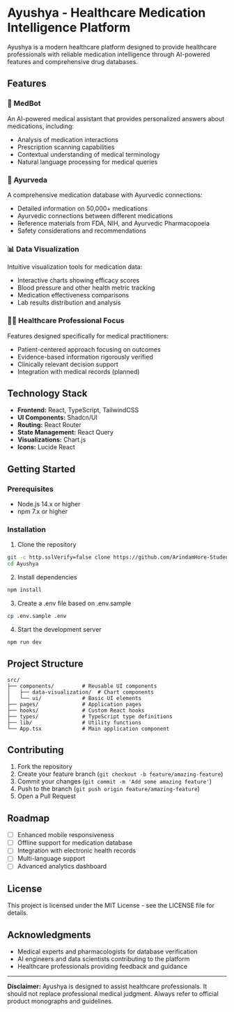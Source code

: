 # Ayushya - Healthcare Medication Intelligence Platform 

Ayushya is a modern healthcare platform designed to provide healthcare professionals with reliable medication intelligence through AI-powered features and comprehensive drug databases.

## Features

### 🤖 MedBot
An AI-powered medical assistant that provides personalized answers about medications, including:
- Analysis of medication interactions
- Prescription scanning capabilities
- Contextual understanding of medical terminology
- Natural language processing for medical queries

### 🌿 Ayurveda
A comprehensive medication database with Ayurvedic connections:
- Detailed information on 50,000+ medications
- Ayurvedic connections between different medications
- Reference materials from FDA, NIH, and Ayurvedic Pharmacopoeia
- Safety considerations and recommendations

### 📊 Data Visualization
Intuitive visualization tools for medication data:
- Interactive charts showing efficacy scores
- Blood pressure and other health metric tracking
- Medication effectiveness comparisons
- Lab results distribution and analysis

### 👨‍⚕️ Healthcare Professional Focus
Features designed specifically for medical practitioners:
- Patient-centered approach focusing on outcomes
- Evidence-based information rigorously verified
- Clinically relevant decision support
- Integration with medical records (planned)

## Technology Stack

- **Frontend:** React, TypeScript, TailwindCSS
- **UI Components:** Shadcn/UI
- **Routing:** React Router
- **State Management:** React Query
- **Visualizations:** Chart.js
- **Icons:** Lucide React

## Getting Started

### Prerequisites
- Node.js 14.x or higher
- npm 7.x or higher

### Installation

1. Clone the repository
```bash
git -c http.sslVerify=false clone https://github.com/ArindamHore-Student/Ayushya.git
cd Ayushya
```

2. Install dependencies
```bash
npm install
```

3. Create a .env file based on .env.sample
```bash
cp .env.sample .env
```

4. Start the development server
```bash
npm run dev
```

## Project Structure

```
src/
├── components/         # Reusable UI components
│   ├── data-visualization/  # Chart components
│   └── ui/             # Basic UI elements
├── pages/              # Application pages
├── hooks/              # Custom React hooks
├── types/              # TypeScript type definitions
├── lib/                # Utility functions
└── App.tsx             # Main application component
```

## Contributing

1. Fork the repository
2. Create your feature branch (`git checkout -b feature/amazing-feature`)
3. Commit your changes (`git commit -m 'Add some amazing feature'`)
4. Push to the branch (`git push origin feature/amazing-feature`)
5. Open a Pull Request

## Roadmap

- [ ] Enhanced mobile responsiveness
- [ ] Offline support for medication database
- [ ] Integration with electronic health records
- [ ] Multi-language support
- [ ] Advanced analytics dashboard

## License

This project is licensed under the MIT License - see the LICENSE file for details.

## Acknowledgments

- Medical experts and pharmacologists for database verification
- AI engineers and data scientists contributing to the platform
- Healthcare professionals providing feedback and guidance

---

**Disclaimer:** Ayushya is designed to assist healthcare professionals. It should not replace professional medical judgment. Always refer to official product monographs and guidelines.

